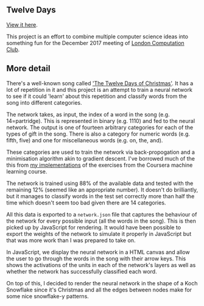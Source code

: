 ## Twelve Days ##

[View it here](https://tuzz.github.io/twelve_days/bin/).

This project is an effort to combine multiple computer science ideas into
something fun for the December 2017 meeting of
[London Computation Club](http://london.computation.club/).


## More detail ##

There's a well-known song called
['The Twelve Days of Christmas'](https://en.wikipedia.org/wiki/The_Twelve_Days_of_Christmas_(song)).
It has a lot of repetition in it and this project is an attempt to train a
neural network to see if it could 'learn' about this repetition and classify
words from the song into different categories.

The network takes, as input, the index of a word in the song (e.g.
14=partridge). This is represented in binary (e.g. 1110) and fed to the neural
network. The output is one of fourteen arbitrary categories for each of the
types of gift in the song. There is also a category for numeric words (e.g.
fifth, five) and one for miscellaneous words (e.g. on, the, and).

These categories are used to train the network via back-propogation and a
minimisation algorithm akin to gradient descent. I've borrowed much of the
this from [my implementations](http://github.com/tuzz/machine-learning) of the
exercises from the Coursera machine learning course.

The network is trained using 88% of the available data and tested with the
remaining 12% (seemed like an appropriate number). It doesn't do brilliantly,
but it manages to classify words in the test set correctly more than half the
time which doesn't seem too bad given there are 14 categories.

All this data is exported to a `network.json` file that captures the behaviour
of the network for every possible input (all the words in the song). This is
then picked up by JavaScript for rendering. It would have been possible to
export the weights of the network to simulate it properly in JavaScript but that
was more work than I was prepared to take on.

In JavaScript, we display the neural network in a HTML canvas and allow the user
to go through the words in the song with their arrow keys. This shows the
activations of the units in each of the network's layers as well as whether the
network has successfully classified each word.

On top of this, I decided to render the neural network in the shape of a Koch
Snowflake since it's Christmas and all the edges between nodes make for some
nice snowflake-y patterns.
